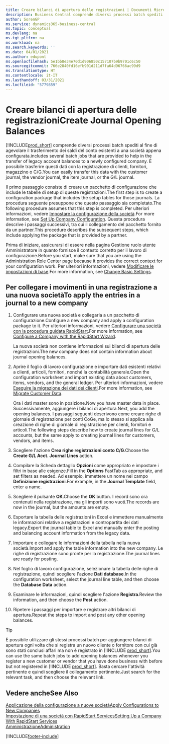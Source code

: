 ```yaml
---
title: Creare bilanci di apertura delle registrazioni | Documenti Microsoft
description: Business Central comprende diversi processi batch spediti al fine di agevolare il trasferimento dei saldi del conto esistenti a una società appena configurata. È possibile trasferire facilmente questi dati con le registrazioni.
author: SorenGP
ms.service: dynamics365-business-central
ms.topic: conceptual
ms.devlang: na
ms.tgt_pltfrm: na
ms.workload: na
ms.search.keywords: ''
ms.date: 04/01/2021
ms.author: edupont
ms.openlocfilehash: 5e1bb8e34e70d1d906850c157107b9b9701c6c50
ms.sourcegitcommit: 766e2840fd16efb901d211d7fa64d96766ac99d9
ms.translationtype: HT
ms.contentlocale: it-IT
ms.lasthandoff: 03/31/2021
ms.locfileid: "5779859"
---
```

# <a name="create-journal-opening-balances"></a><span data-ttu-id="d36df-104">Creare bilanci di apertura delle registrazioni</span><span class="sxs-lookup"><span data-stu-id="d36df-104">Create Journal Opening Balances</span></span>

[!INCLUDE[prod_short](includes/prod_short.md)] <span data-ttu-id="d36df-105">comprende diversi processi batch spediti al fine di agevolare il trasferimento dei saldi del conto esistenti a una società appena configurata.</span><span class="sxs-lookup"><span data-stu-id="d36df-105">includes several batch jobs that are provided to help in the transfer of legacy account balances to a newly configured company.</span></span> <span data-ttu-id="d36df-106">È possibile trasferire questi dati con la registrazione di clienti, fornitori, magazzino o C/G.</span><span class="sxs-lookup"><span data-stu-id="d36df-106">You can easily transfer this data with the customer journal, the vendor journal, the item journal, or the G/L journal.</span></span>

<span data-ttu-id="d36df-107">Il primo passaggio consiste di creare un pacchetto di configurazione che include le tabelle di setup di queste registrazioni.</span><span class="sxs-lookup"><span data-stu-id="d36df-107">The first step is to create a configuration package that includes the setup tables for those journals.</span></span> <span data-ttu-id="d36df-108">La procedura seguente presuppone che questo passaggio sia completato.</span><span class="sxs-lookup"><span data-stu-id="d36df-108">The following procedure assumes that this step is completed.</span></span> <span data-ttu-id="d36df-109">Per ulteriori informazioni, vedere [Impostare la configurazione della società](admin-set-up-company-configuration.md).</span><span class="sxs-lookup"><span data-stu-id="d36df-109">For more information, see [Set Up Company Configuration](admin-set-up-company-configuration.md).</span></span> <span data-ttu-id="d36df-110">Questa procedura descrive i passaggi successivi, tra cui il collegamento del pacchetto fornito da un partner.</span><span class="sxs-lookup"><span data-stu-id="d36df-110">This procedure describes the subsequent steps, which include applying the package that is provided by a partner.</span></span>  

<span data-ttu-id="d36df-111">Prima di iniziare, assicurarsi di essere nella pagina Gestione ruolo utente Amministratore in quanto fornisce il contesto corretto per il lavoro di configurazione.</span><span class="sxs-lookup"><span data-stu-id="d36df-111">Before you start, make sure that you are using the Administration Role Center page because it provides the correct context for your configuration work.</span></span> <span data-ttu-id="d36df-112">Per ulteriori informazioni, vedere [Modificare le impostazioni di base](ui-change-basic-settings.md).</span><span class="sxs-lookup"><span data-stu-id="d36df-112">For more information, see [Change Basic Settings](ui-change-basic-settings.md).</span></span>

## <a name="to-apply-the-entries-in-a-journal-to-a-new-company"></a><span data-ttu-id="d36df-113">Per collegare i movimenti in una registrazione a una nuova società</span><span class="sxs-lookup"><span data-stu-id="d36df-113">To apply the entries in a journal to a new company</span></span>

1. <span data-ttu-id="d36df-114">Configurare una nuova società e collegarla a un pacchetto di configurazione.</span><span class="sxs-lookup"><span data-stu-id="d36df-114">Configure a new company and apply a configuration package to it.</span></span> <span data-ttu-id="d36df-115">Per ulteriori informazioni, vedere [Configurare una società con la procedura guidata RapidStart](admin-how-to-configure-a-company-with-the-rapidstart-wizard.md).</span><span class="sxs-lookup"><span data-stu-id="d36df-115">For more information, see [Configure a Company with the RapidStart Wizard](admin-how-to-configure-a-company-with-the-rapidstart-wizard.md).</span></span>  

    <span data-ttu-id="d36df-116">La nuova società non contiene informazioni sui bilanci di apertura delle registrazioni.</span><span class="sxs-lookup"><span data-stu-id="d36df-116">The new company does not contain information about journal opening balances.</span></span>  

2. <span data-ttu-id="d36df-117">Aprire il foglio di lavoro configurazione e importare dati esistenti relativi a clienti, articoli, fornitori, nonché la contabilità generale.</span><span class="sxs-lookup"><span data-stu-id="d36df-117">Open the configuration worksheet and import existing data about customers, items, vendors, and the general ledger.</span></span> <span data-ttu-id="d36df-118">Per ulteriori informazioni, vedere [Eseguire la migrazione dei dati dei clienti](admin-migrate-customer-data.md).</span><span class="sxs-lookup"><span data-stu-id="d36df-118">For more information, see [Migrate Customer Data](admin-migrate-customer-data.md).</span></span>  

    <span data-ttu-id="d36df-119">Ora i dati master sono in posizione.</span><span class="sxs-lookup"><span data-stu-id="d36df-119">Now you have master data in place.</span></span> <span data-ttu-id="d36df-120">Successivamente, aggiungere i bilanci di apertura.</span><span class="sxs-lookup"><span data-stu-id="d36df-120">Next, you add the opening balances.</span></span> <span data-ttu-id="d36df-121">I passaggi seguenti descrivono come creare righe di giornale di registrazione per conti CoGe, ma lo stesso si applica alla creazione di righe di giornale di registrazione per clienti, fornitori e articoli.</span><span class="sxs-lookup"><span data-stu-id="d36df-121">The following steps describe how to create journal lines for G/L accounts, but the same apply to creating journal lines for customers, vendors, and items.</span></span>  
3. <span data-ttu-id="d36df-122">Scegliere l'azione **Crea righe registrazioni conto C/G**.</span><span class="sxs-lookup"><span data-stu-id="d36df-122">Choose the **Create G/L Acct. Journal Lines** action.</span></span>  
4. <span data-ttu-id="d36df-123">Compilare la Scheda dettaglio **Opzioni** come appropriato e impostare i filtri in base alle esigenze.</span><span class="sxs-lookup"><span data-stu-id="d36df-123">Fill in the **Options** FastTab as appropriate, and set filters as needed.</span></span> <span data-ttu-id="d36df-124">Ad esempio, immettere un nome nel campo **Definizione registrazioni**.</span><span class="sxs-lookup"><span data-stu-id="d36df-124">For example, in the **Journal Template** field, enter a name.</span></span>  
5. <span data-ttu-id="d36df-125">Scegliere il pulsante **OK**.</span><span class="sxs-lookup"><span data-stu-id="d36df-125">Choose the **OK** button.</span></span> <span data-ttu-id="d36df-126">I record sono ora contenuti nella registrazione, ma gli importi sono vuoti.</span><span class="sxs-lookup"><span data-stu-id="d36df-126">The records are now in the journal, but the amounts are empty.</span></span>  
6. <span data-ttu-id="d36df-127">Esportare la tabella delle registrazioni in Excel e immettere manualmente le informazioni relative a registrazioni e contropartita dei dati legacy.</span><span class="sxs-lookup"><span data-stu-id="d36df-127">Export the journal table to Excel and manually enter the posting and balancing account information from the legacy data.</span></span>
7. <span data-ttu-id="d36df-128">Importare e collegare le informazioni della tabella nella nuova società.</span><span class="sxs-lookup"><span data-stu-id="d36df-128">Import and apply the table information into the new company.</span></span> <span data-ttu-id="d36df-129">Le righe di registrazione sono pronte per la registrazione.</span><span class="sxs-lookup"><span data-stu-id="d36df-129">The journal lines are ready for posting.</span></span>  
8. <span data-ttu-id="d36df-130">Nel foglio di lavoro configurazione, selezionare la tabella delle righe di registrazione, quindi scegliere l'azione **Dati database**.</span><span class="sxs-lookup"><span data-stu-id="d36df-130">In the configuration worksheet, select the journal line table, and then choose the **Database Data** action.</span></span>  
9. <span data-ttu-id="d36df-131">Esaminare le informazioni, quindi scegliere l'azione **Registra**.</span><span class="sxs-lookup"><span data-stu-id="d36df-131">Review the information, and then choose the **Post** action.</span></span>  
10. <span data-ttu-id="d36df-132">Ripetere i passaggi per importare e registrare altri bilanci di apertura.</span><span class="sxs-lookup"><span data-stu-id="d36df-132">Repeat the steps to import and post any other opening balances.</span></span>  

> [!TIP]
> <span data-ttu-id="d36df-133">È possibile utilizzare gli stessi processi batch per aggiungere bilanci di apertura ogni volta che si registra un nuovo cliente o fornitore con cui già sono stati conclusi affari ma non è registrato in [!INCLUDE [prod_short](includes/prod_short.md)].</span><span class="sxs-lookup"><span data-stu-id="d36df-133">You can use the same batch jobs to add opening balances whenever you register a new customer or vendor that you have done business with before but not registered in [!INCLUDE [prod_short](includes/prod_short.md)].</span></span> <span data-ttu-id="d36df-134">Basta cercare l'attività pertinente e quindi scegliere il collegamento pertinente.</span><span class="sxs-lookup"><span data-stu-id="d36df-134">Just search for the relevant task, and then choose the relevant link.</span></span>

## <a name="see-also"></a><span data-ttu-id="d36df-135">Vedere anche</span><span class="sxs-lookup"><span data-stu-id="d36df-135">See Also</span></span>

[<span data-ttu-id="d36df-136">Applicazione della configurazione a nuove società</span><span class="sxs-lookup"><span data-stu-id="d36df-136">Apply Configurations to New Companies</span></span>](admin-apply-configuration-to-new-companies.md)  
[<span data-ttu-id="d36df-137">Impostazione di una società con RapidStart Services</span><span class="sxs-lookup"><span data-stu-id="d36df-137">Setting Up a Company With RapidStart Services</span></span>](admin-set-up-a-company-with-rapidstart.md)  
[<span data-ttu-id="d36df-138">Amministrazione</span><span class="sxs-lookup"><span data-stu-id="d36df-138">Administration</span></span>](admin-setup-and-administration.md)  


[!INCLUDE[footer-include](includes/footer-banner.md)]